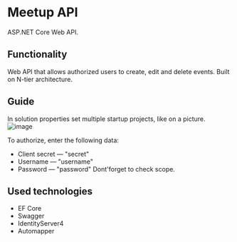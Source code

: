 # Meetup API
ASP.NET Core Web API.
## Functionality
Web API that allows authorized users to create, edit and delete events. Built on N-tier architecture.
## Guide
In solution properties set multiple startup projects, like on a picture.
![image](https://user-images.githubusercontent.com/70944122/183524440-2da21b0f-375d-4ef7-a9b7-d396ccdcab01.png)

To authorize, enter the following data:
- Client secret — "secret"
- Username — "username"
- Password — "password"
Dont'forget to check scope.
## Used technologies
- EF Core
- Swagger
- IdentityServer4
- Automapper
